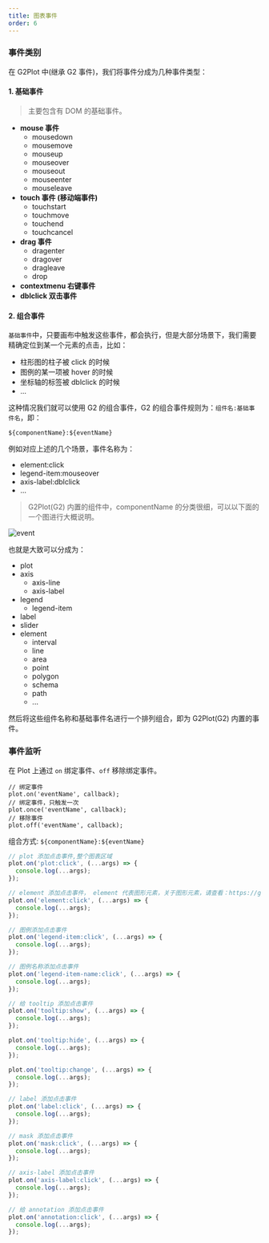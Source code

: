 ```yaml
---
title: 图表事件
order: 6
---
```


### 事件类别

在 G2Plot 中(继承 G2 事件)，我们将事件分成为几种事件类型：

#### 1. 基础事件

> 主要包含有 DOM 的基础事件。

*   **mouse 事件**
    *   mousedown
    *   mousemove
    *   mouseup
    *   mouseover
    *   mouseout
    *   mouseenter
    *   mouseleave
*   **touch 事件 (移动端事件)**
    *   touchstart
    *   touchmove
    *   touchend
    *   touchcancel
*   **drag 事件**
    *   dragenter
    *   dragover
    *   dragleave
    *   drop
*   **contextmenu 右键事件**
*   **dblclick 双击事件**

#### 2. 组合事件

`基础事件`中，只要画布中触发这些事件，都会执行，但是大部分场景下，我们需要精确定位到某一个元素的点击，比如：

*   柱形图的柱子被 click 的时候
*   图例的某一项被 hover 的时候
*   坐标轴的标签被 dblclick 的时候
*   ...

这种情况我们就可以使用 G2 的组合事件，G2 的组合事件规则为：`组件名:基础事件名`，即：

```sign
${componentName}:${eventName}
```

例如对应上述的几个场景，事件名称为：

*   element:click
*   legend-item:mouseover
*   axis-label:dblclick
*   ...

> G2Plot(G2) 内置的组件中，componentName 的分类很细，可以以下面的一个图进行大概说明。

<!-- 截图来自于 https://riddle.alibaba-inc.com/riddles/e899cd72 -->

![event](https://gw.alipayobjects.com/mdn/rms\_d314dd/afts/img/A\*ZFbySLuhjPsAAAAAAAAAAAAAARQnAQ)

也就是大致可以分成为：

*   plot
*   axis
    *   axis-line
    *   axis-label
*   legend
    *   legend-item
*   label
*   slider
*   element
    *   interval
    *   line
    *   area
    *   point
    *   polygon
    *   schema
    *   path
    *   ...

然后将这些组件名称和基础事件名进行一个排列组合，即为 G2Plot(G2) 内置的事件。

### 事件监听

在 Plot 上通过 `on` 绑定事件、`off` 移除绑定事件。

```sign
// 绑定事件
plot.on('eventName', callback);
// 绑定事件，只触发一次
plot.once('eventName', callback);
// 移除事件
plot.off('eventName', callback);
```

组合方式: `${componentName}:${eventName}`

```ts
// plot 添加点击事件,整个图表区域
plot.on('plot:click', (...args) => {
  console.log(...args);
});

// element 添加点击事件， element 代表图形元素，关于图形元素，请查看：https://g2.antv.vision/zh/docs/manual/concepts/element
plot.on('element:click', (...args) => {
  console.log(...args);
});

// 图例添加点击事件
plot.on('legend-item:click', (...args) => {
  console.log(...args);
});

// 图例名称添加点击事件
plot.on('legend-item-name:click', (...args) => {
  console.log(...args);
});

// 给 tooltip 添加点击事件
plot.on('tooltip:show', (...args) => {
  console.log(...args);
});

plot.on('tooltip:hide', (...args) => {
  console.log(...args);
});

plot.on('tooltip:change', (...args) => {
  console.log(...args);
});

// label 添加点击事件
plot.on('label:click', (...args) => {
  console.log(...args);
});

// mask 添加点击事件
plot.on('mask:click', (...args) => {
  console.log(...args);
});

// axis-label 添加点击事件
plot.on('axis-label:click', (...args) => {
  console.log(...args);
});

// 给 annotation 添加点击事件
plot.on('annotation:click', (...args) => {
  console.log(...args);
});
```
